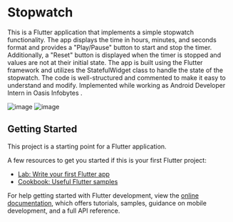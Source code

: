 # Stopwatch

This is a Flutter application that implements a simple stopwatch functionality. The app displays the time in hours, minutes, and seconds format and provides a "Play/Pause" button to start and stop the timer. Additionally, a "Reset" button is displayed when the timer is stopped and values are not at their initial state. The app is built using the Flutter framework and utilizes the StatefulWidget class to handle the state of the stopwatch. The code is well-structured and commented to make it easy to understand and modify. Implemented while working as Android Developer Intern in Oasis Infobytes .

![image](https://user-images.githubusercontent.com/78254378/234950081-936f9b80-b7d1-4810-846c-1343048300ad.png)
![image](https://user-images.githubusercontent.com/78254378/234950106-0af801e3-1117-4c17-98bd-dddda6aafa52.png)

## Getting Started

This project is a starting point for a Flutter application.

A few resources to get you started if this is your first Flutter project:

- [Lab: Write your first Flutter app](https://docs.flutter.dev/get-started/codelab)
- [Cookbook: Useful Flutter samples](https://docs.flutter.dev/cookbook)

For help getting started with Flutter development, view the
[online documentation](https://docs.flutter.dev/), which offers tutorials,
samples, guidance on mobile development, and a full API reference.
